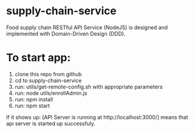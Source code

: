 # supply-chain-service
Food supply chain RESTful API Service (NodeJS) is designed and implemented with Domain-Driven Design (DDD).

# To start app:
1. clone this repo from github
2. cd to supply-chain-service
3. run: utils/get-remote-config.sh with appropriate parameters
4. run: node utils/enrollAdmin.js
5. run: npm install
6. run: npm start

  If it shows up: [API Server is running at http://localhost:3000/] means that api server is started up successfuly.
